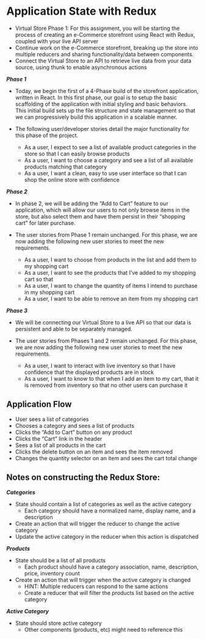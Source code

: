 # Application State with Redux
- Virtual Store Phase 1: For this assignment, you will be starting the process of creating an e-Commerce storefront using React with Redux, coupled with your live API server
- Continue work on the e-Commerce storefront, breaking up the store into multiple reducers and sharing functionality/data between components.
- Connect the Virtual Store to an API to retrieve live data from your data source, using thunk to enable asynchronous actions

***Phase 1***
- Today, we begin the first of a 4-Phase build of the storefront application, written in React. In this first phase, our goal is to setup the basic scaffolding of the application with initial styling and basic behaviors. This initial build sets up the file structure and state management so that we can progressively build this application in a scalable manner.

- The following user/developer stories detail the major functionality for this phase of the project.

    - As a user, I expect to see a list of available product categories in the store so that I can easily browse products
    - As a user, I want to choose a category and see a list of all available products matching that category
    - As a user, I want a clean, easy to use user interface so that I can shop the online store with confidence

***Phase 2***
- In phase 2, we will be adding the “Add to Cart” feature to our application, which will allow our users to not only browse items in the store, but also select them and have them persist in their “shopping cart” for later purchase.

- The user stories from Phase 1 remain unchanged. For this phase, we are now adding the following new user stories to meet the new requirements.

    - As a user, I want to choose from products in the list and add them to my shopping cart
    - As a user, I want to see the products that I’ve added to my shopping cart so that
    - As a user, I want to change the quantity of items I intend to purchase in my shopping cart
    - As a user, I want to be able to remove an item from my shopping cart

***Phase 3***
- We will be connecting our Virtual Store to a live API so that our data is persistent and able to be separately managed.

- The user stories from Phases 1 and 2 remain unchanged. For this phase, we are now adding the following new user stories to meet the new requirements.

    - As a user, I want to interact with live inventory so that I have confidence that the displayed products are in stock
    - As a user, I want to know to that when I add an item to my cart, that it is removed from inventory so that no other users can purchase it

## Application Flow

- User sees a list of categories
- Chooses a category and sees a list of products
- Clicks the “Add to Cart” button on any product
- Clicks the “Cart” link in the header
- Sees a list of all products in the cart
- Clicks the delete button on an item and sees the item removed
- Changes the quantity selector on an item and sees the cart total change

## Notes on constructing the Redux Store:
***Categories***
- State should contain a list of categories as well as the active category
     - Each category should have a normalized name, display name, and a description
- Create an action that will trigger the reducer to change the active category
- Update the active category in the reducer when this action is dispatched

***Products***

- State should be a list of all products
    - Each product should have a category association, name, description, price, inventory count
- Create an action that will trigger when the active category is changed
    - HINT: Multiple reducers can respond to the same actions
    - Create a reducer that will filter the products list based on the active category

***Active Category***

- State should store active category
    - Other components (products, etc) might need to reference this